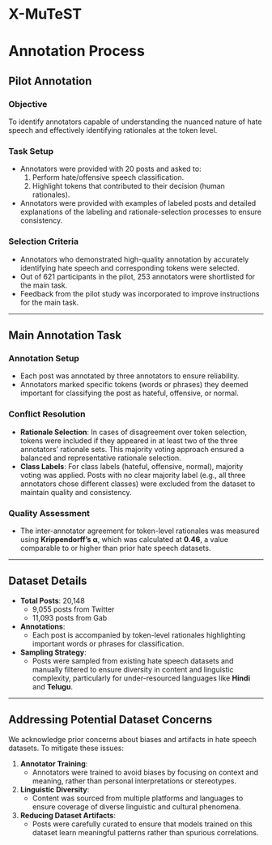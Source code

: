 # X-MuTeST

# Annotation Process

## Pilot Annotation

### Objective
To identify annotators capable of understanding the nuanced nature of hate speech and effectively identifying rationales at the token level.

### Task Setup
- Annotators were provided with 20 posts and asked to:
  1. Perform hate/offensive speech classification.
  2. Highlight tokens that contributed to their decision (human rationales).
- Annotators were provided with examples of labeled posts and detailed explanations of the labeling and rationale-selection processes to ensure consistency.

### Selection Criteria
- Annotators who demonstrated high-quality annotation by accurately identifying hate speech and corresponding tokens were selected.
- Out of 621 participants in the pilot, 253 annotators were shortlisted for the main task.
- Feedback from the pilot study was incorporated to improve instructions for the main task.

---

## Main Annotation Task

### Annotation Setup
- Each post was annotated by three annotators to ensure reliability.
- Annotators marked specific tokens (words or phrases) they deemed important for classifying the post as hateful, offensive, or normal.

### Conflict Resolution
- **Rationale Selection**: In cases of disagreement over token selection, tokens were included if they appeared in at least two of the three annotators’ rationale sets. This majority voting approach ensured a balanced and representative rationale selection.
- **Class Labels**: For class labels (hateful, offensive, normal), majority voting was applied. Posts with no clear majority label (e.g., all three annotators chose different classes) were excluded from the dataset to maintain quality and consistency.

### Quality Assessment
- The inter-annotator agreement for token-level rationales was measured using **Krippendorff’s α**, which was calculated at **0.46**, a value comparable to or higher than prior hate speech datasets.

---

## Dataset Details

- **Total Posts**: 20,148
  - 9,055 posts from Twitter
  - 11,093 posts from Gab
- **Annotations**:
  - Each post is accompanied by token-level rationales highlighting important words or phrases for classification.
- **Sampling Strategy**:
  - Posts were sampled from existing hate speech datasets and manually filtered to ensure diversity in content and linguistic complexity, particularly for under-resourced languages like **Hindi** and **Telugu**.

---

## Addressing Potential Dataset Concerns

We acknowledge prior concerns about biases and artifacts in hate speech datasets. To mitigate these issues:
1. **Annotator Training**:
   - Annotators were trained to avoid biases by focusing on context and meaning, rather than personal interpretations or stereotypes.
2. **Linguistic Diversity**:
   - Content was sourced from multiple platforms and languages to ensure coverage of diverse linguistic and cultural phenomena.
3. **Reducing Dataset Artifacts**:
   - Posts were carefully curated to ensure that models trained on this dataset learn meaningful patterns rather than spurious correlations.
